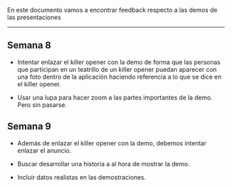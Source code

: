 En este documento vamos a encontrar feedback respecto a las demos de las presentaciones

---

## Semana 8

- Intentar enlazar el killer opener con la demo de forma que las personas que participan en un teatrillo de un killer opener puedan aparecer con una foto dentro de la aplicación haciendo referencia a lo que se dice en el killer opener.

- Usar una lupa para hacer zoom a las partes importantes de la demo. Pero sin pasarse.

## Semana 9

- Además de enlazar el killer opener con la demo, debemos intentar enlazar el anuncio.

- Buscar desarrollar una historia a al hora de mostrar la demo.

- Incluir datos realistas en las demostraciones.
